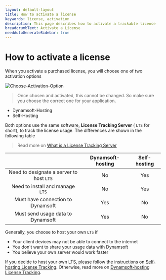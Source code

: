 ```yaml
---
layout: default-layout
title: How to activate a license
keywords: license, activation
description: This page describes how to activate a trackable license
breadcrumbText: Activate a License
needAutoGenerateSidebar: true
---
```


# How to activate a license

When you activate a purchased license, you will choose one of two activation options

![Choose-Activation-Option]({{site.assets}}imgs/activate-001.png)

> Once chosen and activated, this cannot be changed. So make sure you choose the correct one for your application.

* Dynamsoft-Hosting
* Self-Hosting

Both options use the same software, **License Tracking Server** ( `LTS` for short), to track the license usage. The differences are shown in the following table

> Read more on [What is a License Tracking Server]({{site.about}}terms.html#license-tracking-server)

|  | Dynamsoft-hosting| Self-hosting |
|:-:|:-:|:-:|
| Need to designate a server to host `LTS` | No | Yes |
| Need to install and manage `LTS` | No | Yes |
| Must have connection to Dynamsoft | Yes | No |
| Must send usage data to Dynamsoft | Yes | No |

Generally, you choose to host your own `LTS` if

* Your client devices may not be able to connect to the internet
* You don't want to share your usage data with Dynamsoft
* You believe your own server would work faster

If you decide to host your own LTS, please follow the instructions on [Self-hosting License Tracking]({{site.selfhosting}}index.html). Otherwise, read more on [Dynamsoft-hosting License Tracking]({{site.dshosting}}index.html).
